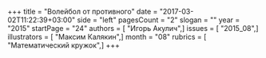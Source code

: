 +++
title = "Волейбол от противного"
date = "2017-03-02T11:22:39+03:00"
side = "left"
pagesCount = "2"
slogan = ""
year = "2015"
startPage = "24"
authors = [ "Игорь Акулич",]
issues = [ "2015_08",]
illustrators = [ "Максим Калякин",]
month = "08"
rubrics = [ "Математический кружок",]
+++
